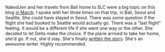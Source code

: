 NakedJen and her travels from Bali home to SLC were a big topic on this blog <a href="http://scripting.com/2020/03/">in March</a>. I spoke with her three times on that trip, in Bali, Seoul and Seattle. She could have stayed in Seoul. There was some question if the flight she had booked to Seattle would actually go. There was a "last flight" feeling. It would be a different life if she went one way or the other. She decided to let Delta make the choice. If the plane arrived to take her home, she'd go. If not, she'd stay. She's finally <a href="https://www.nakedjen.com/nakedjen/2020/04/we-are-all-in-this-together.html">written the story</a>. She's an awesome writer. Highly recommended. 
